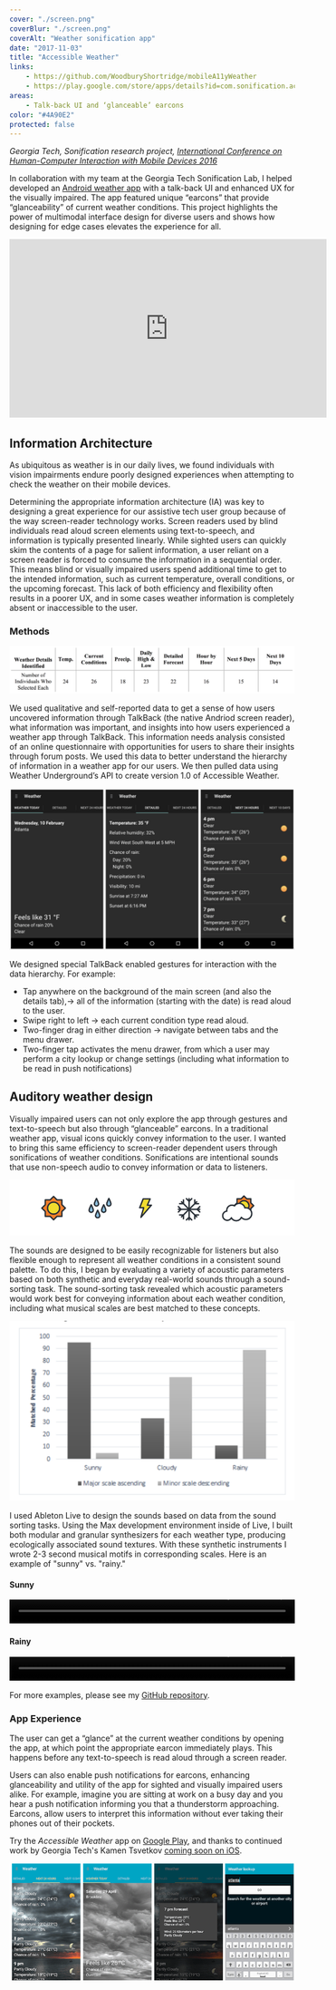 ```yaml
---
cover: "./screen.png"
coverBlur: "./screen.png"
coverAlt: "Weather sonification app"
date: "2017-11-03"
title: "Accessible Weather"
links:
    - https://github.com/WoodburyShortridge/mobileA11yWeather
    - https://play.google.com/store/apps/details?id=com.sonification.accessibleweather
areas:
    - Talk-back UI and ‘glanceable’ earcons
color: "#4A90E2"
protected: false
---
```

*Georgia Tech, Sonification research project, [International Conference on Human-Computer Interaction with Mobile Devices 2016](https://www.semanticscholar.org/paper/Talkin-about-the-weather-incorporating-TalkBack-fu-Tomlinson-Schuett/7d6a0e0d1348c5d4b9ff54940fbbb8b1be7b8b32)*

In collaboration with my team at the Georgia Tech Sonification Lab, I helped developed an [Android weather app](https://play.google.com/store/apps/details?id=com.sonification.accessibleweather) with a talk-back UI and enhanced UX for the visually impaired. The app  featured unique “earcons” that provide “glanceability” of current weather conditions. This project highlights the power of multimodal interface design for diverse users and shows how designing for edge cases elevates the experience for all.

<div class="videoWrapper">
<iframe width="560" height="315" src="https://www.youtube.com/embed/EzE8g3A-D8U" frameborder="0" allow="autoplay; encrypted-media" allowfullscreen></iframe>
</div>

## Information Architecture

As ubiquitous as weather is in our daily lives, we found individuals with vision impairments endure poorly designed experiences when attempting to check the weather on their mobile devices.

Determining the appropriate information architecture (IA) was key to designing a great experience for our assistive tech user group because of the way screen-reader technology works. Screen readers used by blind individuals read aloud screen elements using text-to-speech, and information is typically presented linearly.  While sighted users can quickly skim the contents of a page for salient information, a user reliant on a screen reader is forced to consume the information in a sequential order. This means blind or visually impaired users spend additional time to get to the intended information, such as current temperature, overall conditions, or the upcoming forecast. This lack of both efficiency and flexibility often results in a poorer UX, and in some cases weather information is completely absent or inaccessible to the user. 

### Methods

![survey results showing top ranked weather information](./survey.png)

We used qualitative and self-reported data to get a sense of how users uncovered information through TalkBack (the native Andriod screen reader), what information was important, and insights into how users experienced a weather app through TalkBack. This information needs analysis consisted of an online questionnaire with opportunities for users to share their insights through forum posts. We used this data to better understand the hierarchy of information in a weather app for our users. We then pulled data using Weather Underground’s API to create version 1.0 of Accessible Weather.

![app screen shots](./screens.png)

We designed special TalkBack enabled gestures for interaction with the data hierarchy. For example:
- Tap anywhere on the background of the main screen (and also the details tab),→ all of the information (starting with the date) is read aloud to the user. 
- Swipe right to left  → each current condition type read aloud. 
- Two-finger drag in either direction → navigate between tabs and the menu drawer.
- Two-finger tap activates the menu drawer, from which a user may perform a city lookup or change settings (including what information to be read in push notifications)

## Auditory weather design

Visually impaired users can not only explore the app through gestures and text-to-speech but also through “glanceable” earcons. In a traditional weather app, visual icons quickly convey information to the user. I wanted to bring this same efficiency to screen-reader dependent users through  sonifications of weather conditions. Sonifications are intentional sounds that use non-speech audio to convey information or data to listeners.

![example of visual weather icons](./icons_line.png) 

The sounds are designed to be easily recognizable for listeners but also flexible enough to represent all weather conditions in a consistent sound palette. To do this, I began by evaluating a variety of acoustic parameters based on both synthetic and everyday real-world sounds through a sound-sorting task. The sound-sorting task revealed which acoustic parameters would work best for conveying information about each weather condition, including what musical scales are best matched to these concepts.

![chart showing what scales match weather concepts](./scales.png) 

I used Ableton Live to design the sounds based on data from the sound sorting tasks. Using the Max development environment inside of Live, I built both modular and granular synthesizers for each weather type, producing ecologically associated sound textures. With these synthetic instruments I wrote 2-3 second musical motifs in corresponding scales. Here is an example of "sunny" vs. "rainy."

#### Sunny
<video controls="controls" style="width: 100%; height: 3em; "><source src="https://raw.githubusercontent.com/WoodburyShortridge/mobileA11yWeather/master/earcons/Sun.wav" type="audio/wav"></video>

#### Rainy
<video controls="controls" style="width: 100%; height: 3em; "><source src="https://raw.githubusercontent.com/WoodburyShortridge/mobileA11yWeather/master/earcons/Rain.wav"></video>

For more examples, please see my [GitHub repository](https://github.com/WoodburyShortridge/mobileA11yWeather).

### App Experience

The user can get a “glance” at the current weather conditions by opening the app, at which point the appropriate earcon immediately plays. This happens before any text-to-speech is read aloud through a screen reader.

Users can also enable push notifications for earcons, enhancing glanceability and utility of the app for sighted and visually impaired users alike. For example,  imagine you are sitting at work on a busy day and you hear a push notification informing you that a thunderstorm approaching. Earcons, allow users to interpret this information without ever taking their phones out of their pockets. 

Try the *Accessible Weather* app on [Google Play](https://play.google.com/store/apps/details?id=com.sonification.accessibleweather), and thanks to continued work by Georgia Tech's Kamen Tsvetkov [coming soon on iOS]().

![another screen shot of final iteration GUI design](./4screens.png)

